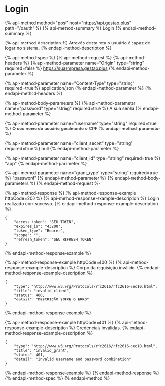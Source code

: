 # Login

{% api-method method="post" host="https://api.gestao.plus" path="/oauth" %}
{% api-method-summary %}
Login
{% endapi-method-summary %}

{% api-method-description %}
Através desta rota o usuário é capaz de logar no sistema.
{% endapi-method-description %}

{% api-method-spec %}
{% api-method-request %}
{% api-method-headers %}
{% api-method-parameter name="Origin" type="string" required=false %}
https://suaempresa.gestao.plus
{% endapi-method-parameter %}

{% api-method-parameter name="Content-Type" type="string" required=true %}
application/json
{% endapi-method-parameter %}
{% endapi-method-headers %}

{% api-method-body-parameters %}
{% api-method-parameter name="password" type="string" required=true %}
A sua senha
{% endapi-method-parameter %}

{% api-method-parameter name="username" type="string" required=true %}
O seu nome de usuário geralmente o CPF
{% endapi-method-parameter %}

{% api-method-parameter name="client\_secret" type="string" required=true %}
null
{% endapi-method-parameter %}

{% api-method-parameter name="client\_id" type="string" required=true %}
"app"
{% endapi-method-parameter %}

{% api-method-parameter name="grant\_type" type="string" required=true %}
"password"
{% endapi-method-parameter %}
{% endapi-method-body-parameters %}
{% endapi-method-request %}

{% api-method-response %}
{% api-method-response-example httpCode=200 %}
{% api-method-response-example-description %}
Login realizado com sucesso.
{% endapi-method-response-example-description %}

```text
{
    "access_token": "SEU TOKEN",
    "expires_in": "43200",
    "token_type": "Bearer",
    "scope": "",
    "refresh_token": "SEU REFRESH TOKEN"
}
```
{% endapi-method-response-example %}

{% api-method-response-example httpCode=400 %}
{% api-method-response-example-description %}
Corpo da requisição inválido.
{% endapi-method-response-example-description %}

```text
{
    "type": "http://www.w3.org/Protocols/rfc2616/rfc2616-sec10.html",
    "title": "invalid_client",
    "status": 400,
    "detail": "DESCRIÇÃO SOBRE O ERRO"
}
```
{% endapi-method-response-example %}

{% api-method-response-example httpCode=401 %}
{% api-method-response-example-description %}
Credenciais inválidas.
{% endapi-method-response-example-description %}

```text
{
    "type": "http://www.w3.org/Protocols/rfc2616/rfc2616-sec10.html",
    "title": "invalid_grant",
    "status": 401,
    "detail": "Invalid username and password combination"
}
```
{% endapi-method-response-example %}
{% endapi-method-response %}
{% endapi-method-spec %}
{% endapi-method %}

